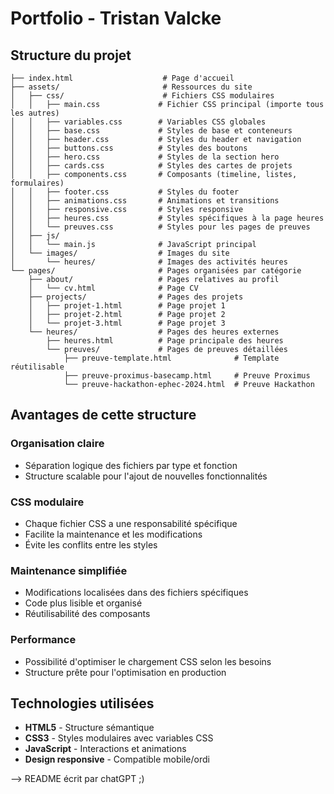 # Portfolio - Tristan Valcke

## Structure du projet

```
├── index.html                    # Page d'accueil
├── assets/                       # Ressources du site
│   ├── css/                      # Fichiers CSS modulaires
│   │   ├── main.css             # Fichier CSS principal (importe tous les autres)
│   │   ├── variables.css        # Variables CSS globales
│   │   ├── base.css             # Styles de base et conteneurs
│   │   ├── header.css           # Styles du header et navigation
│   │   ├── buttons.css          # Styles des boutons
│   │   ├── hero.css             # Styles de la section hero
│   │   ├── cards.css            # Styles des cartes de projets
│   │   ├── components.css       # Composants (timeline, listes, formulaires)
│   │   ├── footer.css           # Styles du footer
│   │   ├── animations.css       # Animations et transitions
│   │   ├── responsive.css       # Styles responsive
│   │   ├── heures.css           # Styles spécifiques à la page heures
│   │   └── preuves.css          # Styles pour les pages de preuves
│   ├── js/
│   │   └── main.js              # JavaScript principal
│   └── images/                  # Images du site
│       └── heures/              # Images des activités heures
└── pages/                       # Pages organisées par catégorie
    ├── about/                   # Pages relatives au profil
    │   └── cv.html              # Page CV
    ├── projects/                # Pages des projets
    │   ├── projet-1.html        # Page projet 1
    │   ├── projet-2.html        # Page projet 2
    │   └── projet-3.html        # Page projet 3
    └── heures/                  # Pages des heures externes
        ├── heures.html          # Page principale des heures
        └── preuves/             # Pages de preuves détaillées
            ├── preuve-template.html              # Template réutilisable
            ├── preuve-proximus-basecamp.html     # Preuve Proximus
            └── preuve-hackathon-ephec-2024.html  # Preuve Hackathon
```

## Avantages de cette structure

### **Organisation claire**
- Séparation logique des fichiers par type et fonction
- Structure scalable pour l'ajout de nouvelles fonctionnalités

### **CSS modulaire**
- Chaque fichier CSS a une responsabilité spécifique
- Facilite la maintenance et les modifications
- Évite les conflits entre les styles

### **Maintenance simplifiée**
- Modifications localisées dans des fichiers spécifiques
- Code plus lisible et organisé
- Réutilisabilité des composants

### **Performance**
- Possibilité d'optimiser le chargement CSS selon les besoins
- Structure prête pour l'optimisation en production

## Technologies utilisées

- **HTML5** - Structure sémantique
- **CSS3** - Styles modulaires avec variables CSS
- **JavaScript** - Interactions et animations
- **Design responsive** - Compatible mobile/ordi 

--> README écrit par chatGPT ;)
